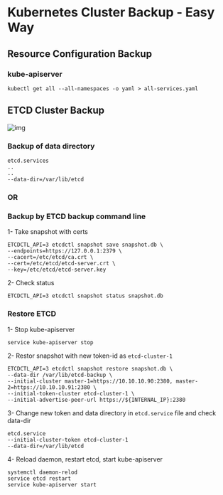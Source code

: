 # Kubernetes Cluster Backup - Easy Way
## Resource Configuration Backup
### kube-apiserver
```
kubectl get all --all-namespaces -o yaml > all-services.yaml
```

## ETCD Cluster Backup
![img](https://raw.githubusercontent.com/apurvabhandari/kubernetes/master/etcd.png) <br>
### Backup of data directory
```
etcd.services
..
..
--data-dir=/var/lib/etcd
```
### OR

 ### Backup by ETCD backup command line 
 1- Take snapshot with certs
```
ETCDCTL_API=3 etcdctl snapshot save snapshot.db \
--endpoints=https://127.0.0.1:2379 \
--cacert=/etc/etcd/ca.crt \
--cert=/etc/etcd/etcd-server.crt \
--key=/etc/etcd/etcd-server.key
```
2- Check status
```
ETCDCTL_API=3 etcdctl snapshot status snapshot.db
```
### Restore ETCD
1- Stop kube-apiserver
```
service kube-apiserver stop
```
2- Restor snapshot with new token-id as ``` etcd-cluster-1 ``` 
```
ETCDCTL_API=3 etcdctl snapshot restore snapshot.db \
--data-dir /var/lib/etcd-backup \
--initial-cluster master-1=https://10.10.10.90:2380, master-2=https://10.10.10.91:2380 \
--initial-token-cluster etcd-cluster-1 \
--initial-advertise-peer-url https://${INTERNAL_IP}:2380
```
3- Change new token and data directory in ```etcd.service``` file  and check data-dir
```
etcd.service
--initial-cluster-token etcd-cluster-1
--data-dir=/var/lib/etcd
```
4- Reload daemon, restart etcd, start kube-apiserver
```
systemctl daemon-relod
service etcd restart
service kube-apiserver start
```
